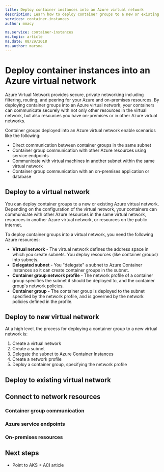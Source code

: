 ```yaml
---
title: Deploy container instances into an Azure virtual network
description: Learn how to deploy container groups to a new or existing Azure virtual network.
services: container-instances
author: mmacy

ms.service: container-instances
ms.topic: article
ms.date: 08/29/2018
ms.author: marsma
---
```


# Deploy container instances into an Azure virtual network

Azure Virtual Network provides secure, private networking including filtering, routing, and peering for your Azure and on-premises resources. By deploying container groups into an Azure virtual network, your containers can communicate securely with not only other resources in the virtual network, but also resources you have on-premises or in other Azure virtual networks.

Container groups deployed into an Azure virtual network enable scenarios like the following:

* Direct communication between container groups in the same subnet
* Container group communication with other Azure resources using service endpoints
* Communicate with virtual machines in another subnet within the same virtual network
* Container group communication with an on-premises application or database

## Deploy to a virtual network

You can deploy container groups to a new or existing Azure virtual network. Depending on the configuration of the virtual network, your containers can communicate with other Azure resources in the same virtual network, resources in another Azure virtual network, or resources on the public internet.

To deploy container groups into a virtual network, you need the following Azure resources:

* **Virtual network** - The virtual network defines the address space in which you create subnets. You deploy resources (like container groups) into subnets.
* **Delegated subnet** - You "delegate" a subnet to Azure Container Instances so it can create container groups in the subnet.
* **Container group network profile** - The network profile of a container group specifies the subnet it should be deployed to, and the container group's network policies.
* **Container group** - The container group is deployed to the subnet specified by the network profile, and is governed by the network policies defined in the profile.

## Deploy to new virtual network

At a high level, the process for deploying a container group to a new virtual network is:

1. Create a virtual network
1. Create a subnet
1. Delegate the subnet to Azure Container Instances
1. Create a network profile
1. Deploy a container group, specifying the network profile

## Deploy to existing virtual network

## Connect to network resources

### Container group communication

### Azure service endpoints

### On-premises resources

## Next steps

* Point to AKS + ACI article

<!-- IMAGES -->

<!-- LINKS - External -->

<!-- LINKS - Internal -->